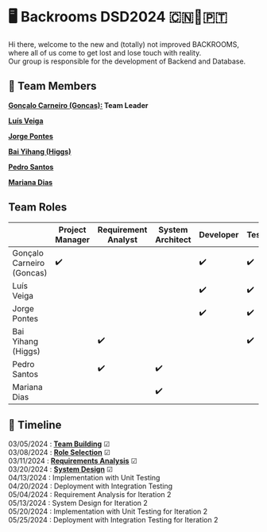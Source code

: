 # 🖥 Backrooms DSD2024 🇨🇳🤝🇵🇹

Hi there, welcome to the new and (totally) not improved BACKROOMS, where all of us come to get lost and lose touch with reality.<br>
Our group is responsible for the development of Backend and Database.

## 👥️ **Team Members**

**[Gonçalo Carneiro (Goncas):](Docs/Goncas.pdf) Team Leader**

**[Luís Veiga]()**

**[Jorge Pontes]()**

**[Bai Yihang (Higgs)](Docs/Higgs.pdf)**

**[Pedro Santos](Docs/PedroSantosCV.pdf)**

**[Mariana Dias](Docs/MarianaDiasCV.pdf)**

## **Team Roles**

|                            | Project Manager | Requirement Analyst | System Architect | Developer | Tester | Liaison |
| -------------------------- | --------------- | ------------------- | ---------------- | --------- | ------ | ------- |
| Gonçalo Carneiro (Goncas) | ✔️            |                     |                  | ✔️      | ✔️   |         |
| Luís Veiga                |                 |                     |                  | ✔️      | ✔️   |         |
| Jorge Pontes               |                 |                     |                  | ✔️      | ✔️   |         |
| Bai Yihang (Higgs)         |                 | ✔️                |                  |           | ✔️   |         |
| Pedro Santos               |                 | ✔️                | ✔️             |           |        |         |
| Mariana Dias               |                 |                     | ✔️             |           |        | ✔️    |

## 📆 **Timeline**

03/05/2024 : **[Team Building](#team-members)** ☑ <br>
03/08/2024 : **[Role Selection](#team-roles)** ☑ <br>
03/11/2024 : **[Requirements Analysis](Project/RequirementsAnalysis.pdf)** ☑ <br>
03/20/2024 : **[System Design](Project/SystemDesign)** ☑ <br>
04/13/2024 : Implementation with Unit Testing <br>
04/20/2024 : Deployment with Integration Testing <br>
05/04/2024 : Requirement Analysis for Iteration 2 <br>
05/13/2024 : System Design for Iteration 2 <br>
05/20/2024 : Implementation with Unit Testing for Iteration 2 <br>
05/25/2024 : Deployment with Integration Testing for Iteration 2 <br>
